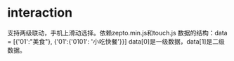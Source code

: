 # interaction
支持两级联动，手机上滑动选择。依赖zepto.min.js和touch.js
数据的结构：data = [{'01':"美食"}, {'01':{'0101': '小吃快餐'}}]
data[0]是一级数据，data[1]是二级数据。
